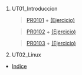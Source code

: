 1. UT01_Introduccion
    > [PR0101](/UT01_Introduccion/PR0101/) +
    [(Ejercicio)](/UT01_Introduccion/PR0101/PR0101_introvagrant.md)
    
    > [PR0102](/UT01_Introduccion/PR0102/) + 
    > [(Ejercicio)](/UT01_Introduccion/PR0102/PR0103_RedesVagrant)
    
    > [PR0103](/UT01_Introduccion/PR0103/) + 
    [(Ejercicio)](/UT01_Introduccion/PR0103/PR0103_RedesVagrant.md)
    > 
2. UT02_Linux
* [Indice](/UT02_Linux/index.md)
